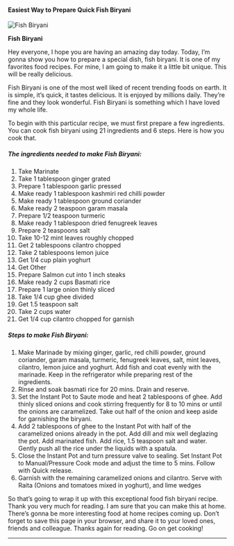             

#### Easiest Way to Prepare Quick Fish Biryani

![Fish Biryani](https://img-global.cpcdn.com/recipes/97b6e59aacb3c320/751x532cq70/fish-biryani-recipe-main-photo.jpg)

**Fish Biryani**

Hey everyone, I hope you are having an amazing day today. Today, I’m gonna show you how to prepare a special dish, fish biryani. It is one of my favorites food recipes. For mine, I am going to make it a little bit unique. This will be really delicious.

Fish Biryani is one of the most well liked of recent trending foods on earth. It is simple, it’s quick, it tastes delicious. It is enjoyed by millions daily. They’re fine and they look wonderful. Fish Biryani is something which I have loved my whole life.

To begin with this particular recipe, we must first prepare a few ingredients. You can cook fish biryani using 21 ingredients and 6 steps. Here is how you cook that.

##### The ingredients needed to make Fish Biryani:

1.  Take Marinate
2.  Take 1 tablespoon ginger grated
3.  Prepare 1 tablespoon garlic pressed
4.  Make ready 1 tablespoon kashmiri red chilli powder
5.  Make ready 1 tablespoon ground coriander
6.  Make ready 2 teaspoon garam masala
7.  Prepare 1/2 teaspoon turmeric
8.  Make ready 1 tablespoon dried fenugreek leaves
9.  Prepare 2 teaspoons salt
10.  Take 10-12 mint leaves roughly chopped
11.  Get 2 tablespoons cilantro chopped
12.  Take 2 tablespoons lemon juice
13.  Get 1/4 cup plain yoghurt
14.  Get Other
15.  Prepare Salmon cut into 1 inch steaks
16.  Make ready 2 cups Basmati rice
17.  Prepare 1 large onion thinly sliced
18.  Take 1/4 cup ghee divided
19.  Get 1.5 teaspoon salt
20.  Take 2 cups water
21.  Get 1/4 cup cilantro chopped for garnish

##### Steps to make Fish Biryani:

1.  Make Marinade by mixing ginger, garlic, red chilli powder, ground coriander, garam masala, turmeric, fenugreek leaves, salt, mint leaves, cilantro, lemon juice and yoghurt. Add fish and coat evenly with the marinade. Keep in the refrigerator while preparing rest of the ingredients.
2.  Rinse and soak basmati rice for 20 mins. Drain and reserve.
3.  Set the Instant Pot to Saute mode and heat 2 tablespoons of ghee. Add thinly sliced onions and cook stirring frequently for 8 to 10 mins or until the onions are caramelized. Take out half of the onion and keep aside for garnishing the biryani.
4.  Add 2 tablespoons of ghee to the Instant Pot with half of the caramelized onions already in the pot. Add dill and mix well deglazing the pot. Add marinated fish. Add rice, 1.5 teaspoon salt and water. Gently push all the rice under the liquids with a spatula.
5.  Close the Instant Pot and turn pressure valve to sealing. Set Instant Pot to Manual/Pressure Cook mode and adjust the time to 5 mins. Follow with Quick release.
6.  Garnish with the remaining caramelized onions and cilantro. Serve with Raita (Onions and tomatoes mixed in yoghurt), and lime wedges

So that’s going to wrap it up with this exceptional food fish biryani recipe. Thank you very much for reading. I am sure that you can make this at home. There’s gonna be more interesting food at home recipes coming up. Don’t forget to save this page in your browser, and share it to your loved ones, friends and colleague. Thanks again for reading. Go on get cooking!

* * *